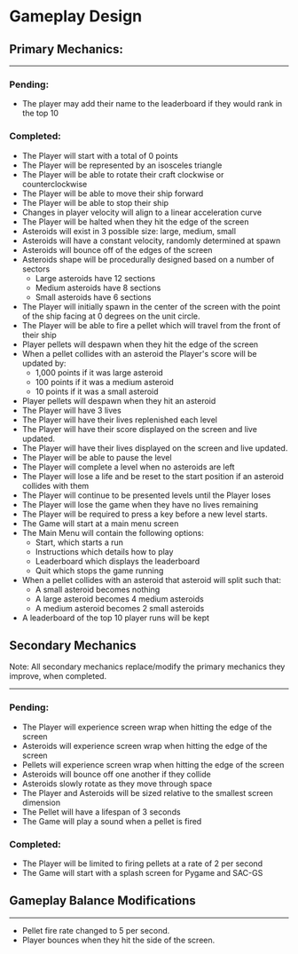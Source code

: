 # Gameplay Design

## Primary Mechanics:

---

### Pending:

- The player may add their name to the leaderboard if they would rank in the top 10

### Completed:
- The Player will start with a total of 0 points
- The Player will be represented by an isosceles triangle
- The Player will be able to rotate their craft clockwise or counterclockwise
- The Player will be able to move their ship forward
- The Player will be able to stop their ship
- Changes in player velocity will align to a linear acceleration curve
- The Player will be halted when they hit the edge of the screen
- Asteroids will exist in 3 possible size: large, medium, small
- Asteroids will have a constant velocity, randomly determined at spawn
- Asteroids will bounce off of the edges of the screen
- Asteroids shape will be procedurally designed based on a number of sectors
  - Large asteroids have 12 sections 
  - Medium asteroids have 8 sections
  - Small asteroids have 6 sections
- The Player will initially spawn in the center of the screen with the point of the ship facing at 0 degrees on the unit circle.
- The Player will be able to fire a pellet which will travel from the front of their ship
- Player pellets will despawn when they hit the edge of the screen
- When a pellet collides with an asteroid the Player's score will be updated by:
  - 1,000 points if it was large asteroid
  - 100 points if it was a medium asteroid
  - 10 points if it was a small asteroid
- Player pellets will despawn when they hit an asteroid
- The Player will have 3 lives
- The Player will have their lives replenished each level
- The Player will have their score displayed on the screen and live updated.
- The Player will have their lives displayed on the screen and live updated.
- The Player will be able to pause the level
- The Player will complete a level when no asteroids are left
- The Player will lose a life and be reset to the start position if an asteroid collides with them
- The Player will continue to be presented levels until the Player loses
- The Player will lose the game when they have no lives remaining
- The Player will be required to press a key before a new level starts.
- The Game will start at a main menu screen
- The Main Menu will contain the following options:
  - Start, which starts a run
  - Instructions which details how to play
  - Leaderboard which displays the leaderboard
  - Quit which stops the game running
- When a pellet collides with an asteroid that asteroid will split such that:
  - A small asteroid becomes nothing
  - A large asteroid becomes 4 medium asteroids
  - A medium asteroid becomes 2 small asteroids
- A leaderboard of the top 10 player runs will be kept

## Secondary Mechanics

Note: All secondary mechanics replace/modify the primary mechanics they improve, when completed.

---

### Pending:

- The Player will experience screen wrap when hitting the edge of the screen
- Asteroids will experience screen wrap when hitting the edge of the screen
- Pellets will experience screen wrap when hitting the edge of the screen
- Asteroids will bounce off one another if they collide
- Asteroids slowly rotate as they move through space
- The Player and Asteroids will be sized relative to the smallest screen dimension
- The Pellet will have a lifespan of 3 seconds
- The Game will play a sound when a pellet is fired

### Completed:
- The Player will be limited to firing pellets at a rate of 2 per second
- The Game will start with a splash screen for Pygame and SAC-GS


## Gameplay Balance Modifications

---

- Pellet fire rate changed to 5 per second.
- Player bounces when they hit the side of the screen.